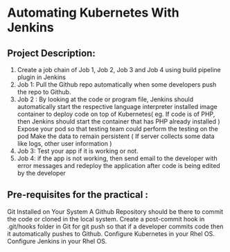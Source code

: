 # Automating Kubernetes With Jenkins
## Project Description:
1. Create a job chain of Job 1, Job 2, Job 3 and Job 4 using build pipeline plugin in Jenkins
2. Job 1: Pull the Github repo automatically when some developers push the repo to Github.
3. Job 2 :
By looking at the code or program file, Jenkins should automatically start the respective language interpreter installed image container to deploy code on top of Kubernetes( eg. If code is of PHP, then Jenkins should start the container that has PHP already installed )
Expose your pod so that testing team could perform the testing on the pod
Make the data to remain persistent ( If server collects some data like logs, other user information )
4. Job 3: Test your app if it is working or not.
5. Job 4: if the app is not working, then send email to the developer with error messages and redeploy the application after code is being edited by the developer
## Pre-requisites for the practical :
Git Installed on Your System
A Github Repository should be there to commit the code or cloned in the local system.
Create a post-commit hook in .git/hooks folder in Git for git push so that if a developer commits code then it automatically pushes to Github.
Configure Kubernetes in your Rhel OS.
Configure Jenkins in your Rhel OS.
